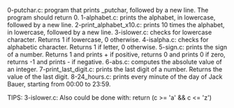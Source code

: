 0-putchar.c: program that prints _putchar, followed by a new line. The program should return 0.
1-alphabet.c: prints the alphabet, in lowercase, followed by a new line.
2-print_alphabet_x10.c: prints 10 times the alphabet, in lowercase, followed by a new line.
3-islower.c: checks for lowercase character. Returns 1 if lowercase, 0 otherwise.
4-isalpha.c: checks for alphabetic character. Returns 1 if letter, 0 otherwise.
5-sign.c: prints the sign of a number. Returns 1 and prints + if positive, returns 0 and prints 0 if zero, returns -1 and prints - if negative.
6-abs.c:  computes the absolute value of an integer.
7-print_last_digit.c: prints the last digit of a number. Returns the value of the last digit.
8-24_hours.c: prints every minute of the day of Jack Bauer, starting from 00:00 to 23:59.



TIPS:
3-islower.c: Also could be done with: return (c >= 'a' && c <= 'z')